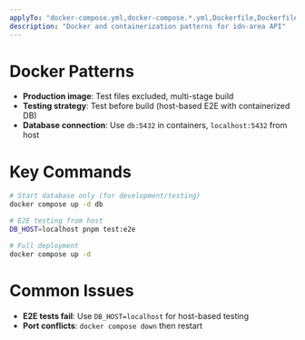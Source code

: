 ```yaml
---
applyTo: "docker-compose.yml,docker-compose.*.yml,Dockerfile,Dockerfile.*,**/*.docker.*"
description: "Docker and containerization patterns for idn-area API"
---
```


# Docker Patterns
- **Production image**: Test files excluded, multi-stage build
- **Testing strategy**: Test before build (host-based E2E with containerized DB)
- **Database connection**: Use `db:5432` in containers, `localhost:5432` from host

# Key Commands
```bash
# Start database only (for development/testing)
docker compose up -d db

# E2E testing from host
DB_HOST=localhost pnpm test:e2e

# Full deployment
docker compose up -d
```

# Common Issues
- **E2E tests fail**: Use `DB_HOST=localhost` for host-based testing
- **Port conflicts**: `docker compose down` then restart
